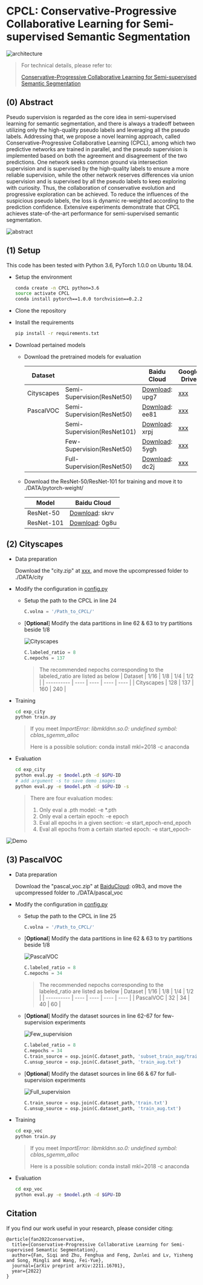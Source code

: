 # CPCL: Conservative-Progressive Collaborative Learning for Semi-supervised Semantic Segmentation

![architecture](./img/architecture.jpg)

> For technical details, please refer to:
>
> [Conservative-Progressive Collaborative Learning for Semi-supervised Semantic Segmentation](https://arxiv.org/pdf/2211.16701.pdf)

## (0) Abstract

Pseudo supervision is regarded as the core idea in semi-supervised learning for semantic segmentation, and there is always a tradeoff between utilizing only the high-quality pseudo labels and leveraging all the pseudo labels. Addressing that, we propose a novel learning approach, called Conservative-Progressive Collaborative Learning (CPCL), among which two predictive networks are trained in parallel, and the pseudo supervision is implemented based on both the agreement and disagreement of the two predictions. One network seeks common ground via intersection supervision and is supervised by the high-quality labels to ensure a more reliable supervision, while the other network reserves differences via union supervision and is supervised by all the pseudo labels to keep exploring with curiosity. Thus, the collaboration of conservative evolution and progressive exploration can be achieved. To reduce the influences of the suspicious pseudo labels, the loss is dynamic re-weighted according to the prediction confidence. Extensive experiments demonstrate that CPCL achieves state-of-the-art performance for semi-supervised semantic segmentation.


![abstract](./img/abstract.png)

## (1) Setup

This code has been tested with Python 3.6, PyTorch 1.0.0 on Ubuntu 18.04.

* Setup the environment
  ```bash
  conda create -n CPCL python=3.6
  source activate CPCL
  conda install pytorch==1.0.0 torchvision==0.2.2
  ```

* Clone the repository

* Install the requirements
  ```bash
  pip install -r requirements.txt
  ```
  
* Download pertained models
  * Download the pretrained models for evaluation

      | Dataset                  |                             | Baidu Cloud  | Google Drive |
      |--------------------------|-----------------------------|----------------|----------------|
      | Cityscapes               | Semi-Supervision(ResNet50)  |[Download](https://pan.baidu.com/s/1C1zk3PKGGBUhHLvxYQjp4g): upg7 | [xxx](xxx) |
      | PascalVOC                | Semi-Supervision(ResNet50)  |[Download](https://pan.baidu.com/s/1StgPaJpHVgwmP1iGvzkCFg): ee81 | [xxx](xxx) |
      |                          | Semi-Supervision(ResNet101) |[Download](https://pan.baidu.com/s/1oXhsJRdk2XzzT2QKvk-gpw): xrpj | [xxx](xxx) |
      |                          | Few-Supervision(ResNet50)   |[Download](https://pan.baidu.com/s/1kpdvFp0Az12zKG_ZFBwt-Q): 5ygh | [xxx](xxx) |
      |                          | Full-Supervision(ResNet50)  |[Download](https://pan.baidu.com/s/1oYzE9RSqgwuKno1vrFtA6g): dc2j | [xxx](xxx) |

  * Download the ResNet-50/ResNet-101 for training and move it to ./DATA/pytorch-weight/

      | Model                    | Baidu Cloud  |
      |--------------------------|--------------|
      | ResNet-50                | [Download](https://pan.baidu.com/s/1agsf6BSvmVVGTvk23JXxaw): skrv |
      | ResNet-101               | [Download](https://pan.baidu.com/s/1PLg22P_Nv9GwR-KEzGdvTA): 0g8u |

## (2) Cityscapes

* Data preparation
  
  Download the "city.zip" at [xxx](xxx), and move the upcompressed folder to ./DATA/city

* Modify the configuration in [config.py](./exp_city/config.py)
  * Setup the path to the CPCL in line 24
    ```python
    C.volna = '/Path_to_CPCL/'
    ```
  * [**Optional**] Modify the data partitions in line 62 & 63 to try partitions beside 1/8

    ![Cityscapes](./img/cityscapes.png)

    ```python
    C.labeled_ratio = 8
    C.nepochs = 137
    ```
    > The recommended nepochs corresponding to the labeled_ratio are listed as below
    > | Dataset    | 1/16 | 1/8  | 1/4  | 1/2  |
    > | ---------- | ---- | ---- | ---- | ---- |
    > | Cityscapes | 128  | 137  | 160  | 240  |
  
* Training
  ```bash
  cd exp_city
  python train.py
  ```
  > If you meet *ImportError: libmkldnn.so.0: undefined symbol: cblas_sgemm_alloc*
  >
  > Here is a possible solution: conda install mkl=2018 -c anaconda

* Evaluation
  ```bash
  cd exp_city
  python eval.py -e $model.pth -d $GPU-ID
  # add argument -s to save demo images
  python eval.py -e $model.pth -d $GPU-ID -s
  ```
  > There are four evaluation modes:
  > 1. Only eval a .pth model: -e *.pth
  > 2. Only eval a certain epoch: -e epoch
  > 3. Eval all epochs in a given section: -e start_epoch-end_epoch
  > 4. Eval all epochs from a certain started epoch: -e start_epoch-

![Demo](./img/demo.png)

## (3) PascalVOC

* Data preparation
  
  Download the "pascal_voc.zip" at [BaiduCloud](https://pan.baidu.com/s/1x86kqXAFU9q3-lYPFN_7dw): o9b3, and move the upcompressed folder to ./DATA/pascal_voc

* Modify the configuration in [config.py](./exp_voc/config.py)
  * Setup the path to the CPCL in line 25
    ```python
    C.volna = '/Path_to_CPCL/'
    ```
  * [**Optional**] Modify the data partitions in line 62 & 63 to try partitions beside 1/8

    ![PascalVOC](./img/pascalvoc.png)

    ```python
    C.labeled_ratio = 8
    C.nepochs = 34
    ```
    > The recommended nepochs corresponding to the labeled_ratio are listed as below
    > | Dataset    | 1/16 | 1/8  | 1/4  | 1/2  |
    > | ---------- | ---- | ---- | ---- | ---- |
    > | PascalVOC  | 32   | 34   | 40   | 60   |
  *  [**Optional**] Modify the dataset sources in line 62-67 for few-supervision experiments 

       ![Few_supervision](./img/few_supervision.png)

       ```python
       C.labeled_ratio = 8
       C.nepochs = 34
       C.train_source = osp.join(C.dataset_path, 'subset_train_aug/train_pseudoseg_labeled_1-{}.txt'.format(C.labeled_ratio))
       C.unsup_source = osp.join(C.dataset_path, 'train_aug.txt')
       ```
  *  [**Optional**] Modify the dataset sources in line 66 & 67 for full-supervision experiments 

       ![Full_supervision](./img/full_supervision.png)

       ```python
       C.train_source = osp.join(C.dataset_path,'train.txt')
       C.unsup_source = osp.join(C.dataset_path, 'train_aug.txt')
       ```
  
* Training
  ```bash
  cd exp_voc
  python train.py
  ```
  > If you meet *ImportError: libmkldnn.so.0: undefined symbol: cblas_sgemm_alloc*
  >
  > Here is a possible solution: conda install mkl=2018 -c anaconda

* Evaluation
  ```bash
  cd exp_voc
  python eval.py -e $model.pth -d $GPU-ID
  ```

## Citation

If you find our work useful in your research, please consider citing:

```
@article{fan2022conservative,
  title={Conservative-Progressive Collaborative Learning for Semi-supervised Semantic Segmentation},
  author={Fan, Siqi and Zhu, Fenghua and Feng, Zunlei and Lv, Yisheng and Song, Mingli and Wang, Fei-Yue},
  journal={arXiv preprint arXiv:2211.16701},
  year={2022}
}
```


